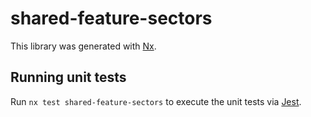 # shared-feature-sectors

This library was generated with [Nx](https://nx.dev).

## Running unit tests

Run `nx test shared-feature-sectors` to execute the unit tests via [Jest](https://jestjs.io).
